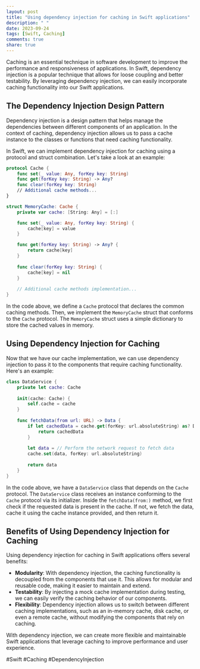 ```yaml
---
layout: post
title: "Using dependency injection for caching in Swift applications"
description: " "
date: 2023-09-24
tags: [Swift, Caching]
comments: true
share: true
---
```


Caching is an essential technique in software development to improve the performance and responsiveness of applications. In Swift, dependency injection is a popular technique that allows for loose coupling and better testability. By leveraging dependency injection, we can easily incorporate caching functionality into our Swift applications. 

## The Dependency Injection Design Pattern

Dependency injection is a design pattern that helps manage the dependencies between different components of an application. In the context of caching, dependency injection allows us to pass a cache instance to the classes or functions that need caching functionality.

In Swift, we can implement dependency injection for caching using a protocol and struct combination. Let's take a look at an example:

```swift
protocol Cache {
    func set(_ value: Any, forKey key: String)
    func get(forKey key: String) -> Any?
    func clear(forKey key: String)
    // Additional cache methods...
}

struct MemoryCache: Cache {
    private var cache: [String: Any] = [:]

    func set(_ value: Any, forKey key: String) {
        cache[key] = value
    }

    func get(forKey key: String) -> Any? {
        return cache[key]
    }
    
    func clear(forKey key: String) {
        cache[key] = nil
    }
    
    // Additional cache methods implementation...
}
```

In the code above, we define a `Cache` protocol that declares the common caching methods. Then, we implement the `MemoryCache` struct that conforms to the `Cache` protocol. The `MemoryCache` struct uses a simple dictionary to store the cached values in memory.

## Using Dependency Injection for Caching

Now that we have our cache implementation, we can use dependency injection to pass it to the components that require caching functionality. Here's an example:

```swift
class DataService {
    private let cache: Cache
    
    init(cache: Cache) {
        self.cache = cache
    }
    
    func fetchData(from url: URL) -> Data {
        if let cachedData = cache.get(forKey: url.absoluteString) as? Data {
            return cachedData
        }
        
        let data = // Perform the network request to fetch data
        cache.set(data, forKey: url.absoluteString)
        
        return data
    }
}
```

In the code above, we have a `DataService` class that depends on the `Cache` protocol. The `DataService` class receives an instance conforming to the `Cache` protocol via its initializer. Inside the `fetchData(from:)` method, we first check if the requested data is present in the cache. If not, we fetch the data, cache it using the cache instance provided, and then return it.

## Benefits of Using Dependency Injection for Caching

Using dependency injection for caching in Swift applications offers several benefits:

- **Modularity**: With dependency injection, the caching functionality is decoupled from the components that use it. This allows for modular and reusable code, making it easier to maintain and extend.
- **Testability**: By injecting a mock cache implementation during testing, we can easily verify the caching behavior of our components.
- **Flexibility**: Dependency injection allows us to switch between different caching implementations, such as an in-memory cache, disk cache, or even a remote cache, without modifying the components that rely on caching.

With dependency injection, we can create more flexible and maintainable Swift applications that leverage caching to improve performance and user experience.

#Swift #Caching #DependencyInjection